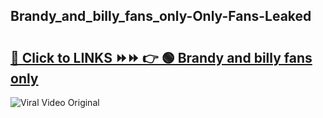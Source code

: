 
 ## Brandy_and_billy_fans_only-Only-Fans-Leaked

# <h2><a href="https://clipsfans.com/Brandy_and_billy_fans_only&ref=git">🔗 Click to LINKS ⏩⏩ 👉 🟢 Brandy and billy fans only </a></h2>

<a href="https://clipsfans.com/Brandy_and_billy_fans_only&ref=git" rel="nofollow" data-target="animated-image.originalLink"><img src="https://i.ibb.co.com/xMMVF88/686577567.gif" alt="Viral Video Original" style="max-width: 100%; display: inline-block;" data-target="animated-image.originalImage"></a>
